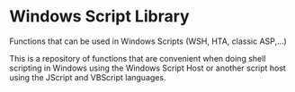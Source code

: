 # Windows Script Library
Functions that can be used in Windows Scripts (WSH, HTA, classic ASP,…)

This is a repository of functions that are convenient when doing shell scripting in Windows using the Windows Script Host or another script host using the JScript and VBScript languages.
